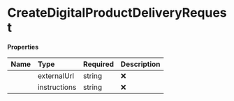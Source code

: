# CreateDigitalProductDeliveryRequest



**Properties**

| Name | Type | Required | Description |
| :-------- | :----------| :----------| :----------|
    | externalUrl | string | ❌ | External URL to digital product |
    | instructions | string | ❌ | Instructions to download and use the digital product |




<!-- This file was generated by liblab | https://liblab.com/ -->